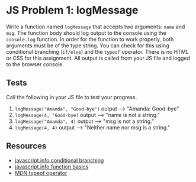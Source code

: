 # JS Problem 1: logMessage

Write a function named `logMessage` that accepts two arguments: `name` and `msg`. The function body should log output to the console using the `console.log` function. In order for the function to work properly, both arguments must be of the type string. You can check for this using conditional branching (`if/else`) and the `typeof` operator. There is no HTML or CSS for this assignment. All output is called from your JS file and logged to the browser console.

## Tests
Call the following in your JS file to test your progress.
1. `logMessage("Amanda", "Good-bye")` output --> "Amanda: Good-bye"
2. `logMessage(4, "Good-bye)` output --> "name is not a string." 
3. `logMessage("Amanda", 4)` output --> "msg is not a string."
4. `logMessage(4, 4)` output --> "Neither name nor msg is a string."

## Resources
- [javascript.info conditional branching](https://javascript.info/ifelse)
- [javascript.info function basics](https://javascript.info/function-basics)
- [MDN typeof operator](https://developer.mozilla.org/en-US/docs/Web/JavaScript/Reference/Operators/typeof)
